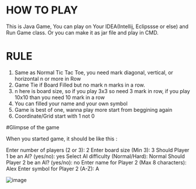 # HOW TO PLAY

This is Java Game, You can play on Your IDEA(Intellij, Eclipssse or else) and Run Game class. Or you can make it as jar file and play in CMD.

# RULE
1. Same as Normal Tic Tac Toe, you need mark diagonal, vertical, or horizontal n or more in Row
2. Game Tie if Board Filled but no mark n marks in a row.
3. n here is board size, so if you play 3x3 so need 3 mark in row, if you play 10x10 than you need 10 mark in a row
4. You can filled your name and your own symbol
5. Game is best of one, wanna play more start from beggining again
6. Coordinate/Grid start with 1 not 0

#Glimpse of the game

When you started game, it should be like this :

Enter number of players (2 or 3): 2
Enter board size (Min 3): 3
Should Player 1 be an AI? (yes/no): yes
Select AI difficulty (Normal/Hard): Normal
Should Player 2 be an AI? (yes/no): no
Enter name for Player 2 (Max 8 characters): Alex
Enter symbol for Player 2 (A-Z): A

![image](https://github.com/user-attachments/assets/487bb6c4-1aa0-4211-b461-67e3935d582e)



